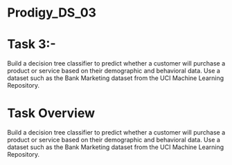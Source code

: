 # Prodigy_DS_03
# Task 3:- 
Build a decision tree classifier to predict whether a customer will purchase a product or service based on their demographic and behavioral data. Use a dataset such as the Bank Marketing dataset from the UCI Machine Learning Repository.
# Task Overview
Build a decision tree classifier to predict whether a customer will purchase a product or service based on their demographic and behavioral data. Use a dataset such as the Bank Marketing dataset from the UCI Machine Learning Repository.
